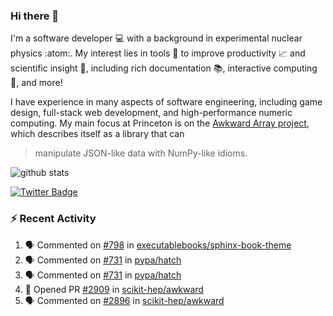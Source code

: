 ### Hi there 👋 

I'm a software developer 💻 with a background in experimental nuclear physics :atom:. My interest lies in tools :wrench: to improve productivity :chart_with_upwards_trend: and scientific insight :telescope:, including rich documentation 📚, interactive computing 🧮, and more! 

I have experience in many aspects of software engineering, including game design, full-stack web development, and high-performance numeric computing. My main focus at Princeton is on the [Awkward Array project](awkward-array.org/), which describes itself as a library that can 
> manipulate JSON-like data with NumPy-like idioms.

![github stats](https://github-readme-stats.vercel.app/api?username=agoose77&show_icons=true&hide_rank=true&hide_title=true&bg_color=30,e76445,904e95&text_color=efe3ec&icon_color=efe3ec)
<!--
**agoose77/agoose77** is a ✨ _special_ ✨ repository because its `README.md` (this file) appears on your GitHub profile.

Here are some ideas to get you started:

- 🔭 I’m currently working on ...
- 🌱 I’m currently learning ...
- 👯 I’m looking to collaborate on ...
- 🤔 I’m looking for help with ...
- 💬 Ask me about ...
- 📫 How to reach me: ...
- 😄 Pronouns: ...
- ⚡ Fun fact: ...
-->

[![Twitter Badge](https://img.shields.io/twitter/follow/agoose77?style=flat-square&logo=Twitter&logoColor=white&color=cornflowerblue)](https://twitter.com/agoose77)

### :zap: Recent Activity

<!--START_SECTION:activity-->
1. 🗣 Commented on [#798](https://github.com/executablebooks/sphinx-book-theme/issues/798#issuecomment-1863558890) in [executablebooks/sphinx-book-theme](https://github.com/executablebooks/sphinx-book-theme)
2. 🗣 Commented on [#731](https://github.com/pypa/hatch/issues/731#issuecomment-1863558215) in [pypa/hatch](https://github.com/pypa/hatch)
3. 🗣 Commented on [#731](https://github.com/pypa/hatch/issues/731#issuecomment-1863546481) in [pypa/hatch](https://github.com/pypa/hatch)
4. 💪 Opened PR [#2909](https://github.com/scikit-hep/awkward/pull/2909) in [scikit-hep/awkward](https://github.com/scikit-hep/awkward)
5. 🗣 Commented on [#2896](https://github.com/scikit-hep/awkward/pull/2896#issuecomment-1863537844) in [scikit-hep/awkward](https://github.com/scikit-hep/awkward)
<!--END_SECTION:activity-->
